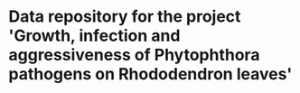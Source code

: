 # Data repository for the project 'Growth, infection and aggressiveness of Phytophthora pathogens on Rhododendron leaves'

